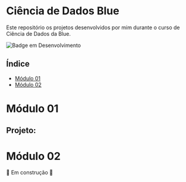 # Ciência de Dados Blue
Este repositório os projetos desenvolvidos por mim durante o curso de Ciência de Dados da Blue.

![Badge em Desenvolvimento](http://img.shields.io/static/v1?label=STATUS&message=EM%20DESENVOLVIMENTO&color=GREEN&style=for-the-badge)

## Índice 

* [Módulo 01](#Modulo-01)
* [Módulo 02](#Módulo-02)

# Módulo 01

## Projeto:


# Módulo 02

:construction: Em construção :construction:

